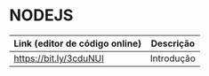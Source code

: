 # NODEJS

| Link (editor de código online) | Descrição  |
| ------------------------------ | ---------- |
| https://bit.ly/3cduNUI         | Introdução |